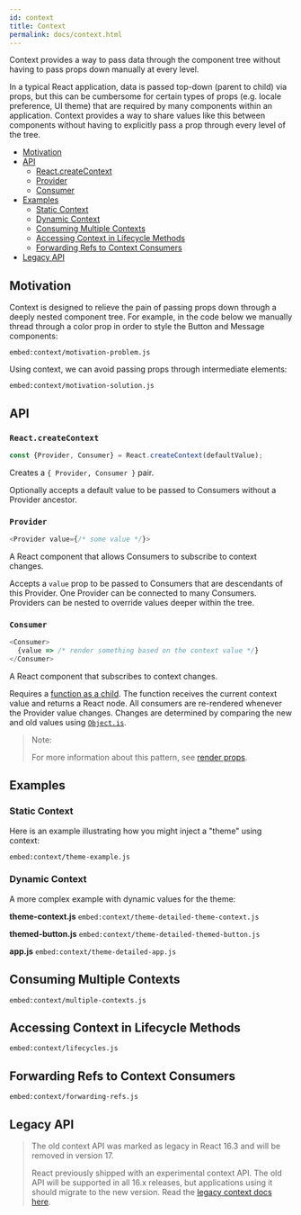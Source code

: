 ```yaml
---
id: context
title: Context
permalink: docs/context.html
---
```


Context provides a way to pass data through the component tree without having to pass props down manually at every level.

In a typical React application, data is passed top-down (parent to child) via props, but this can be cumbersome for certain types of props (e.g. locale preference, UI theme) that are required by many components within an application. Context provides a way to share values like this between components without having to explicitly pass a prop through every level of the tree.

- [Motivation](#motivation)
- [API](#api)
  - [React.createContext](#reactcreatecontext)
  - [Provider](#provider)
  - [Consumer](#consumer)
- [Examples](#examples)
  - [Static Context](#static-context)
  - [Dynamic Context](#dynamic-context)
  - [Consuming Multiple Contexts](#consuming-multiple-contexts)
  - [Accessing Context in Lifecycle Methods](#accessing-context-in-lifecycle-methods)
  - [Forwarding Refs to Context Consumers](#forwarding-refs-to-context-consumers)
- [Legacy API](#legacy-api)


## Motivation

Context is designed to relieve the pain of passing props down through a deeply nested component tree. For example, in the code below we manually thread through a color prop in order to style the Button and Message components:

`embed:context/motivation-problem.js`

Using context, we can avoid passing props through intermediate elements:

`embed:context/motivation-solution.js`

## API

### `React.createContext`

```js
const {Provider, Consumer} = React.createContext(defaultValue);
```

Creates a `{ Provider, Consumer }` pair.

Optionally accepts a default value to be passed to Consumers without a Provider ancestor.

### `Provider`

```js
<Provider value={/* some value */}>
```

A React component that allows Consumers to subscribe to context changes.

Accepts a `value` prop to be passed to Consumers that are descendants of this Provider. One Provider can be connected to many Consumers. Providers can be nested to override values deeper within the tree.

### `Consumer`

```js
<Consumer>
  {value => /* render something based on the context value */}
</Consumer>
```

A React component that subscribes to context changes.

Requires a [function as a child](/docs/render-props.html#using-props-other-than-render). The function receives the current context value and returns a React node. All consumers are re-rendered whenever the Provider value changes. Changes are determined by comparing the new and old values using [`Object.is`](https://developer.mozilla.org/en-US/docs/Web/JavaScript/Reference/Global_Objects/Object/is).

> Note:
> 
> For more information about this pattern, see [render props](/docs/render-props.html).

## Examples

### Static Context

Here is an example illustrating how you might inject a "theme" using context:

`embed:context/theme-example.js`

### Dynamic Context

A more complex example with dynamic values for the theme:

**theme-context.js**
`embed:context/theme-detailed-theme-context.js`

**themed-button.js**
`embed:context/theme-detailed-themed-button.js`

**app.js**
`embed:context/theme-detailed-app.js`

## Consuming Multiple Contexts

`embed:context/multiple-contexts.js`

## Accessing Context in Lifecycle Methods

`embed:context/lifecycles.js`

## Forwarding Refs to Context Consumers

`embed:context/forwarding-refs.js`

## Legacy API

> The old context API was marked as legacy in React 16.3 and will be removed in version 17.
> 
> React previously shipped with an experimental context API. The old API will be supported in all 16.x releases, but applications using it should migrate to the new version. Read the [legacy context docs here](/docs/legacy-context.html).
